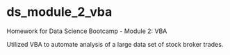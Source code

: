 # ds_module_2_vba
Homework for Data Science Bootcamp - Module 2: VBA

Utilized VBA to automate analysis of a large data set of stock broker trades.
